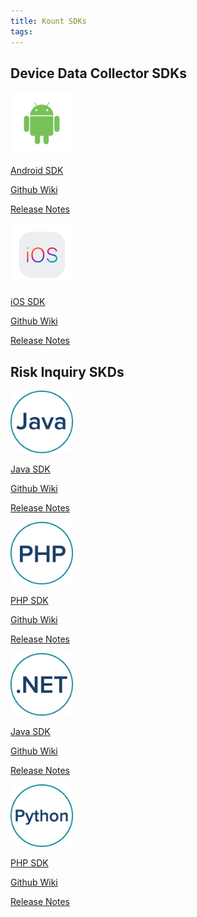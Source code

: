 ```yaml
---
title: Kount SDKs
tags: 
---
```


## Device Data Collector SDKs

<div class="uk-child-width-1-2@m uk-grid-small uk-grid-match" uk-grid>
    <div>
        <div class="uk-card uk-card-default uk-card-hover uk-card-body">
              <img class="uk-align-center" width="100" height="100" src="/uploads/androidlogocard-01.svg" alt="">
            <p><a class="uk-button uk-badge uk-button-default uk-width-1-1" href="https://github.com/Kount/kount-android-sdk">Android SDK</a></p>
            <p><a class="uk-button uk-badge uk-button-default uk-width-1-1" href="https://github.com/Kount/kount-android-sdk/wiki">Github Wiki</a></p>
            <p><a class="uk-button uk-badge uk-button-default uk-width-1-1" href="https://github.com/Kount/kount-android-sdk/releases">Release Notes</a></p>
        </div>
    </div>
    <div>
        <div class="uk-card uk-card-default uk-card-hover uk-card-body">
               <img class="uk-align-center" width="100" height="100" src="/uploads/ioslogocard-01.svg" alt="">
            <p><a class="uk-button uk-badge uk-button-default uk-width-1-1" href="https://github.com/Kount/kount-ios-sdk">iOS SDK</a></p>
          <p><a class="uk-button uk-badge uk-button-default uk-width-1-1" href="https://github.com/Kount/kount-ios-sdk/wiki">Github Wiki</a></p>
          <p><a class="uk-button uk-badge uk-button-default uk-width-1-1" href="https://github.com/Kount/kount-ios-sdk/releases">Release Notes</a></p>
      </div>
   </div>
</div>

## Risk Inquiry SKDs

<div class="uk-child-width-1-2@m uk-grid-small uk-grid-match" uk-grid>
    <div>
        <div class="uk-card uk-card-default uk-card-hover uk-card-body">
              <img class="uk-align-center" width="100" height="100" src="/uploads/Java logo@4x-50.jpg" alt="">
            <p><a class="uk-button uk-badge uk-button-default uk-width-1-1" href="https://github.com/Kount/kount-ris-java-sdk">Java SDK</a></p>
            <p><a class="uk-button uk-badge uk-button-default uk-width-1-1" href="https://github.com/Kount/kount-ris-java-sdk/wiki">Github Wiki</a></p>
            <p><a class="uk-button uk-badge uk-button-default uk-width-1-1" href="https://github.com/Kount/kount-ris-java-sdk/releases">Release Notes</a></p>
        </div>
    </div>
    <div>
        <div class="uk-card uk-card-default uk-card-hover uk-card-body">
               <img class="uk-align-center" width="100" height="100" src="/uploads/PHP logo@4x-50.jpg" alt="">
            <p><a class="uk-button uk-badge uk-button-default uk-width-1-1" href="https://github.com/Kount/kount-ris-php-sdk">PHP SDK</a></p>
          <p><a class="uk-button uk-badge uk-button-default uk-width-1-1" href="https://github.com/Kount/kount-ris-php-sdk/wiki">Github Wiki</a></p>
          <p><a class="uk-button uk-badge uk-button-default uk-width-1-1" href="https://github.com/Kount/kount-ris-php-sdk/releases">Release Notes</a></p>
      </div>
   </div>
</div>

<div class="uk-child-width-1-2@m uk-grid-small uk-grid-match" uk-grid>
    <div>
        <div class="uk-card uk-card-default uk-card-hover uk-card-body">
              <img class="uk-align-center" width="100" height="100" src="/uploads/DotNET logo@4x-50.jpg" alt="">
            <p><a class="uk-button uk-badge uk-button-default uk-width-1-1" href="https://github.com/Kount/kount-ris-dotnet-sdk">Java SDK</a></p>
            <p><a class="uk-button uk-badge uk-button-default uk-width-1-1" href="https://github.com/Kount/kount-ris-dotnet-sdk/wiki">Github Wiki</a></p>
            <p><a class="uk-button uk-badge uk-button-default uk-width-1-1" href="https://github.com/Kount/kount-ris-dotnet-sdk/releases">Release Notes</a></p>
        </div>
    </div>
    <div>
        <div class="uk-card uk-card-default uk-card-hover uk-card-body">
               <img class="uk-align-center" width="100" height="100" src="/uploads/Python logo@4x-50.jpg" alt="">
            <p><a class="uk-button uk-badge uk-button-default uk-width-1-1" href="https://github.com/Kount/kount-ris-python-sdk">PHP SDK</a></p>
          <p><a class="uk-button uk-badge uk-button-default uk-width-1-1" href="https://github.com/Kount/kount-ris-python-sdk/wiki">Github Wiki</a></p>
          <p><a class="uk-button uk-badge uk-button-default uk-width-1-1" href="https://github.com/Kount/kount-ris-python-sdk/releases">Release Notes</a></p>
      </div>
   </div>
</div>



